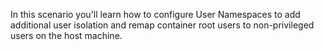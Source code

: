 In this scenario you'll learn how to configure User Namespaces to add additional user isolation and remap container root users to non-privileged users on the host machine.
